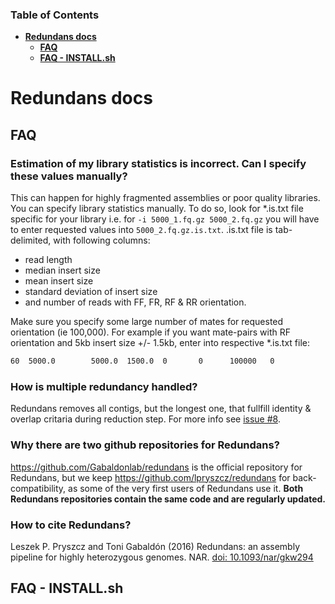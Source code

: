 ### Table of Contents
- **[Redundans docs](#redundans-docs)**  
  - **[FAQ](#faq)**
  - **[FAQ - INSTALL.sh](#faq---installsh)**
  
# Redundans docs

## FAQ
### Estimation of my library statistics is incorrect. Can I specify these values manually?   
This can happen for highly fragmented assemblies or poor quality libraries. You can specify library statistics manually.
To do so, look for *.is.txt file specific for your library i.e. for `-i 5000_1.fq.gz 5000_2.fq.gz` you will have to enter requested values into `5000_2.fq.gz.is.txt`.
.is.txt file is tab-delimited, with following columns:
- read length
- median insert size
- mean insert size
- standard deviation of insert size
- and number of reads with FF, FR, RF & RR orientation. 

Make sure you specify some large number of mates for requested orientation (ie 100,000).
For example if you want mate-pairs with RF orientation and 5kb insert size +/- 1.5kb, enter into respective *.is.txt file:
```bash
60  5000.0        5000.0  1500.0  0       0      100000   0
```

### How is multiple redundancy handled? 
Redundans removes all contigs, but the longest one, that fullfill identity & overlap critaria during reduction step. For more info see [issue #8](https://github.com/lpryszcz/redundans/issues/8).

### Why there are two github repositories for Redundans?
https://github.com/Gabaldonlab/redundans is the official repository for Redundans, but we keep https://github.com/lpryszcz/redundans for back-compatibility, as some of the very first users of Redundans use it.
**Both Redundans repositories contain the same code and are regularly updated.**

### How to cite Redundans?
Leszek P. Pryszcz and Toni Gabaldón (2016) Redundans: an assembly pipeline for highly heterozygous genomes. NAR. [doi: 10.1093/nar/gkw294](http://nar.oxfordjournals.org/content/44/12/e113)

## FAQ - INSTALL.sh


